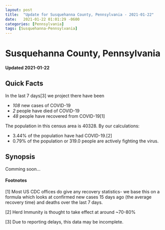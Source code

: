 ```yaml
---
layout: post
title:  "Update for Susquehanna County, Pennsylvania - 2021-01-22"
date:   2021-01-22 01:01:29 -0600
categories: [Pennsylvania]
tags: [Susquehanna-Pennsylvania]
---
```


# Susquehanna County, Pennsylvania
#### Updated 2021-01-22

## Quick Facts

In the last 7 days[3] we project there have been
- *108* new cases of COVID-19
- *2* people have died of COVID-19
- *48* people have recovered from COVID-19[1]

The population in this census area is 40328. By our calculations:
- 3.44% of the population have had COVID-19.[2]
- 0.79% of the population or 319.0 people are actively fighting the virus.

## Synopsis

Comming soon...


#### Footnotes

[1] Most US CDC offices do give any recovery statistics- we base this on a formula which looks at confirmed new cases
15 days ago (the average recovery time) and deaths over the last 7 days.

[2] Herd Immunity is thought to take effect at around ~70-80%

[3] Due to reporting delays, this data may be incomplete.
 
    